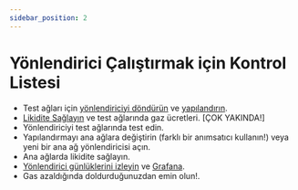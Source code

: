 ```yaml
---
sidebar_position: 2
---
```


# Yönlendirici Çalıştırmak için Kontrol Listesi

- Test ağları için [yönlendiriciyi döndürün](./spinning-up) ve [yapılandırın](./Reference/configuration).
- [Likidite Sağlayın](./) ve test ağlarında gaz ücretleri. [ÇOK YAKINDA!]
- Yönlendiriciyi test ağlarında test edin.
- Yapılandırmayı ana ağlara değiştirin (farklı bir anımsatıcı kullanın!) veya yeni bir ana ağ yönlendiricisi açın.
- Ana ağlarda likidite sağlayın.
- [Yönlendirici günlüklerini izleyin](./spinning-up#view-logs) ve [Grafana](./spinning-up#grafana-dashboard).
- Gas azaldığında doldurduğunuzdan emin olun!.
